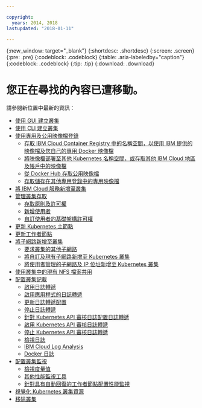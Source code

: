 ```yaml
---

copyright:
  years: 2014, 2018
lastupdated: "2018-01-11"

---
```


{:new_window: target="_blank"}
{:shortdesc: .shortdesc}
{:screen: .screen}
{:pre: .pre}
{:codeblock: .codeblock}
{:table: .aria-labeledby="caption"}
{:codeblock: .codeblock}
{:tip: .tip}
{:download: .download}


# 您正在尋找的內容已遭移動。

請參閱新位置中最新的資訊：
- [使用 GUI 建立叢集](cs_clusters.html#clusters_ui)
- [使用 CLI 建立叢集](cs_clusters.html#clusters_cli)
- [使用專用及公用映像檔登錄](cs_images.html#images)
    - [存取 IBM Cloud Container Registry 中的名稱空間，以使用 IBM 提供的映像檔及您自己的專用 Docker 映像檔](cs_images.html#namespace)
    - [將映像檔部署至其他 Kubernetes 名稱空間，或存取其他 IBM Cloud 地區及帳戶中的映像檔](cs_images.html#other)
    - [從 Docker Hub 存取公用映像檔](cs_images.html#dockerhub)
    - [存取儲存在其他專用登錄中的專用映像檔](cs_images.html#private_images)
- [將 IBM Cloud 服務新增至叢集](cs_integrations.html#adding_cluster)
- [管理叢集存取](cs_users.html)
    - [存取原則及許可權](cs_users.html#access_policies)
    - [新增使用者](cs_users.html#add_users)
    - [自訂使用者的基礎架構許可權](cs_users.html#infra_access)
- [更新 Kubernetes 主節點](cs_cluster_update.html#master)
- [更新工作者節點](cs_cluster_update.html#worker_node)
- [將子網路新增至叢集](cs_subnets.html#subnets)
    - [要求叢集的其他子網路](cs_subnets.html#request)
    - [將自訂及現有子網路新增至 Kubernetes 叢集](cs_subnets.html#custom)
    - [將使用者管理的子網路及 IP 位址新增至 Kubernetes 叢集](cs_subnets.html#user_managed)
- [使用叢集中的現有 NFS 檔案共用](cs_storage.html#existing)
- [配置叢集記載](cs_health.html#logging)
    - [啟用日誌轉遞](cs_health.html#log_sources_enable)
    - [啟用應用程式的日誌轉遞](cs_health.html#apps_enable)
    - [更新日誌轉遞配置](cs_health.html#log_sources_update)
    - [停止日誌轉遞](cs_health.html#log_sources_delete)
    - [針對 Kubernetes API 審核日誌配置日誌轉遞](cs_health.html#app_forward)
    - [啟用 Kubernetes API 審核日誌轉遞](cs_health.html#audit_enable)
    - [停止 Kubernetes API 審核日誌轉遞](cs_health.html#audit_delete)
    - [檢視日誌](cs_health.html#view_logs)
    - [IBM Cloud Log Analysis](cs_health.html#view_logs_k8s)
    - [Docker 日誌](cs_health.html#view_logs_docker)
- [配置叢集監視](cs_health.html#monitoring)
    - [檢視度量值](cs_health.html#view_metrics)
    - [其他性能監視工具](cs_health.html#health_tools)
    - [針對具有自動回復的工作者節點配置性能監視](cs_health.html#autorecovery)
- [視覺化 Kubernetes 叢集資源](cs_integrations.html#weavescope)
- [移除叢集](cs_clusters.html#remove)
